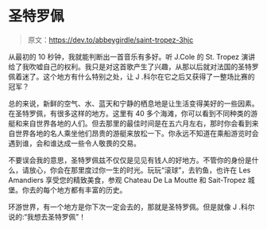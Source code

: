 # 圣特罗佩

> 原文：<https://dev.to/abbeygirdle/saint-tropez-3hjc>

从最初的 10 秒钟，我就能判断出一首音乐有多好。听 J.Cole 的 St. Tropez 演讲给了我吹嘘自己的权利。我只是对这首歌产生了兴趣，从那以后就对法国的圣特罗佩着迷了。这个地方有什么特别之处，让 J .科尔在它之后又获得了一整场比赛的冠军？

总的来说，新鲜的空气、水、蓝天和宁静的栖息地是让生活变得美好的一些因素。在圣特罗佩，有很多这样的地方。这里有 40 多个海滩，你可以看到不同种类的游艇和来自世界各地的人们。但去那里的最佳时间是在五六月左右，那时你会看到来自世界各地的名人乘坐他们昂贵的游艇来放松一下。你永远不知道在乘船游览时会遇到谁，会和谁达成一些令人敬畏的交易。

不要误会我的意思，圣特罗佩兹不仅仅是见见有钱人的好地方。不管你的身份是什么，请放心，你会在那里度过你一生的时光。玩玩“滚球”，去钓鱼，也许在 Les Amandiers 享受您的精致美食，参观 Chateau De La Moutte 和 Sait-Tropez 城堡。你去的每个地方都有丰富的历史。

环游世界，有一个地方是你下次一定会去的，那就是圣特罗佩。但是就像 J .科尔说的:“我想去圣特罗佩”！